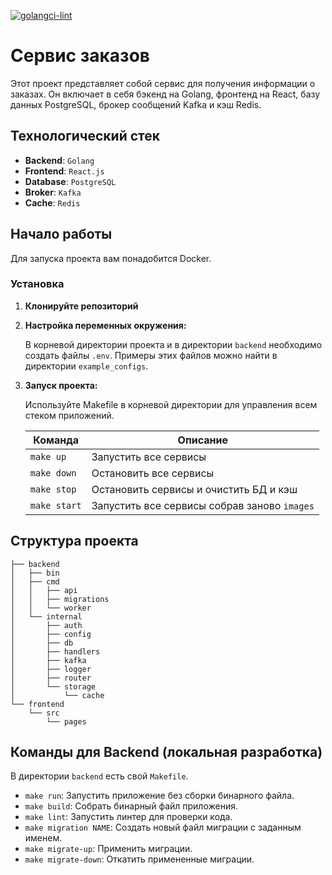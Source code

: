 [![golangci-lint](https://github.com/AlexShmak/order-service/actions/workflows/golangci-lint.yml/badge.svg?branch=main)](https://github.com/AlexShmak/order-service/actions/workflows/golangci-lint.yml)

# Сервис заказов

Этот проект представляет собой сервис для получения информации о заказах. Он включает в
себя бэкенд на Golang, фронтенд на React, базу данных PostgreSQL, брокер сообщений Kafka и кэш Redis.

## Технологический стек

- **Backend**: `Golang`
- **Frontend**: `React.js`
- **Database**: `PostgreSQL`
- **Broker**: `Kafka`
- **Cache**: `Redis`

## Начало работы

Для запуска проекта вам понадобится Docker.

### Установка

1. **Клонируйте репозиторий**
2. **Настройка переменных окружения:**

   В корневой директории проекта и в директории `backend` необходимо создать файлы `.env`. Примеры этих файлов можно
   найти в директории `example_configs`.

3. **Запуск проекта:**

   Используйте Makefile в корневой директории для управления всем стеком приложений.

   | **Команда**  | **Описание**                                 |
   |--------------|----------------------------------------------|
   | `make up`    | Запустить все сервисы                        |
   | `make down`  | Остановить все сервисы                       |
   | `make stop`  | Остановить сервисы и очистить БД и кэш       |
   | `make start` | Запустить все сервисы собрав заново `images` |

## Структура проекта

```
├── backend
│   ├── bin
│   ├── cmd
│   │   ├── api
│   │   ├── migrations
│   │   └── worker
│   └── internal
│       ├── auth
│       ├── config
│       ├── db
│       ├── handlers
│       ├── kafka
│       ├── logger
│       ├── router
│       └── storage
│           └── cache
└── frontend
    └── src
        └── pages
```

## Команды для Backend (локальная разработка)

В директории `backend` есть свой `Makefile`.

- `make run`: Запустить приложение без сборки бинарного файла.
- `make build`: Собрать бинарный файл приложения.
- `make lint`: Запустить линтер для проверки кода.
- `make migration NAME`: Создать новый файл миграции с заданным именем.
- `make migrate-up`: Применить миграции.
- `make migrate-down`: Откатить примененные миграции.
